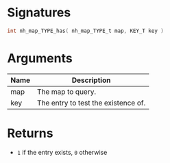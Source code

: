 <!-- start reference -->

# Signatures

```c
int nh_map_TYPE_has( nh_map_TYPE_t map, KEY_T key )
```

# Arguments

|Name|Description|
|---|---|
|map|The map to query.|
|key|The entry to test the existence of.|

# Returns

- `1` if the entry exists, `0` otherwise

<!-- end reference -->
